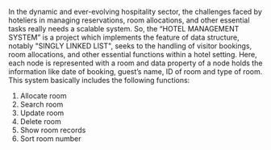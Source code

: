 In the dynamic and ever-evolving hospitality sector, the challenges faced by hoteliers in managing reservations, room allocations, and other essential tasks really needs a scalable system.
So, the “HOTEL MANAGEMENT SYSTEM” is a project which implements the feature of data structure, notably "SINGLY LINKED LIST", seeks to the handling of visitor bookings, room allocations, and other essential functions within a hotel setting. Here, each node is represented with a room and data property of a node holds the information like date of booking, guest’s name, ID of room and type of room.
This system basically includes the following functions:
1.	Allocate room
2.	Search room
3.	Update room
4.	Delete room
5.	Show room records
6.	Sort room number
